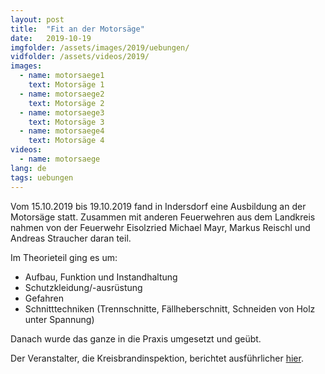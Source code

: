 ```yaml
---
layout: post
title:  "Fit an der Motorsäge"
date:   2019-10-19
imgfolder: /assets/images/2019/uebungen/
vidfolder: /assets/videos/2019/
images:
  - name: motorsaege1
    text: Motorsäge 1
  - name: motorsaege2
    text: Motorsäge 2
  - name: motorsaege3
    text: Motorsäge 3
  - name: motorsaege4
    text: Motorsäge 4
videos:
  - name: motorsaege
lang: de
tags: uebungen
---
```

Vom 15.10.2019 bis 19.10.2019 fand in Indersdorf eine Ausbildung an der Motorsäge statt. Zusammen mit anderen Feuerwehren aus dem Landkreis nahmen von der Feuerwehr Eisolzried Michael Mayr, Markus Reischl und Andreas Straucher daran teil.

Im Theorieteil ging es um:

* Aufbau, Funktion und Instandhaltung
* Schutzkleidung/-ausrüstung
* Gefahren
* Schnitttechniken (Trennschnitte, Fällheberschnitt, Schneiden von Holz unter Spannung)

Danach wurde das ganze in die Praxis umgesetzt und geübt.

Der Veranstalter, die Kreisbrandinspektion, berichtet ausführlicher [hier](http://kfv-dachau.de/index.php?section=news&cmd=details&newsid=1126).
